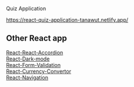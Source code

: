 Quiz Application

https://react-quiz-application-tanawut.netlify.app/

## Other React app

[React-React-Accordion](https://github.com/Josephsavesafe/React-Accordion)\
[React-Dark-mode ](https://github.com/Josephsavesafe/React-quiz-application)\
[React-Form-Validation](https://github.com/Josephsavesafe/React-form-validation)\
[React-Currency-Convertor ](https://github.com/Josephsavesafe/React-quiz-application)\
[React-Navigation ](https://github.com/Josephsavesafe/React-quiz-application)


